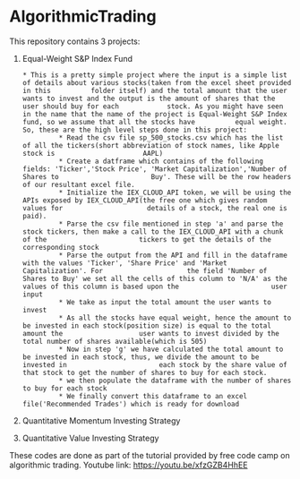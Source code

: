 # AlgorithmicTrading
This repository contains 3 projects: 
1. Equal-Weight S&P Index Fund 

       * This is a pretty simple project where the input is a simple list of details about various stocks(taken from the excel sheet provided in this          folder itself) and the total amount that the user wants to invest and the output is the amount of shares that the user should buy for each            stock. As you might have seen in the name that the name of the project is Equal-Weight S&P Index fund, so we assume that all the stocks have          equal weight. So, these are the high level steps done in this project:
                * Read the csv file sp_500_stocks.csv which has the list of all the tickers(short abbreviation of stock names, like Apple stock is                      AAPL)
                * Create a datframe which contains of the following fields: 'Ticker','Stock Price', 'Market Capitalization','Number of Shares to                       Buy'. These will be the row headers of our resultant excel file.
                * Initialize the IEX_CLOUD_API token, we will be using the APIs exposed by IEX_CLOUD_API(the free one which gives random values for                     details of a stock, the real one is paid).
                * Parse the csv file mentioned in step 'a' and parse the stock tickers, then make a call to the IEX_CLOUD_API with a chunk of the                       tickers to get the details of the corresponding stock
                * Parse the output from the API and fill in the dataframe with the values 'Ticker', 'Share Price' and 'Market Capitalization'. For                     the field 'Number of Shares to Buy' we set all the cells of this column to 'N/A' as the values of this column is based upon the                       user input
                * We take as input the total amount the user wants to invest
                * As all the stocks have equal weight, hence the amount to be invested in each stock(position size) is equal to the total amount the                   user wants to invest divided by the total number of shares available(which is 505)
                * Now in step 'g' we have calculated the total amount to be invested in each stock, thus, we divide the amount to be invested in                       each stock by the share value of that stock to get the number of shares to buy for each stock.
                * we then populate the dataframe with the number of shares to buy for each stock
                * We finally convert this dataframe to an excel file('Recommended Trades') which is ready for download
3. Quantitative Momentum Investing Strategy
4. Quantitative Value Investing Strategy

These codes are done as part of the tutorial provided by free code camp on algorithmic trading.
Youtube link: https://youtu.be/xfzGZB4HhEE

